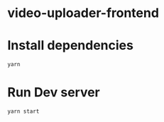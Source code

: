 # video-uploader-frontend

# Install dependencies
```
yarn
```

# Run Dev server
```
yarn start
```
